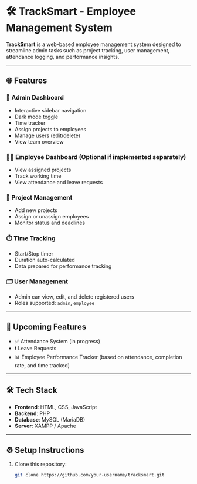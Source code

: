 # 🛠️ TrackSmart - Employee Management System

**TrackSmart** is a web-based employee management system designed to streamline admin tasks such as project tracking, user management, attendance logging, and performance insights.

---

## 🌐 Features

### 👤 Admin Dashboard
- Interactive sidebar navigation
- Dark mode toggle
- Time tracker
- Assign projects to employees
- Manage users (edit/delete)
- View team overview

### 👨‍💼 Employee Dashboard (Optional if implemented separately)
- View assigned projects
- Track working time
- View attendance and leave requests

### 📁 Project Management
- Add new projects
- Assign or unassign employees
- Monitor status and deadlines

### ⏱️ Time Tracking
- Start/Stop timer
- Duration auto-calculated
- Data prepared for performance tracking

### 🗂️ User Management
- Admin can view, edit, and delete registered users
- Roles supported: `admin`, `employee`

---

## 🔧 Upcoming Features

- ✅ Attendance System (in progress)
- ❗ Leave Requests
- 📊 Employee Performance Tracker (based on attendance, completion rate, and time tracked)

---

## 🛠️ Tech Stack

- **Frontend**: HTML, CSS, JavaScript
- **Backend**: PHP
- **Database**: MySQL (MariaDB)
- **Server**: XAMPP / Apache

---

## ⚙️ Setup Instructions

1. Clone this repository:
   ```bash
   git clone https://github.com/your-username/tracksmart.git
